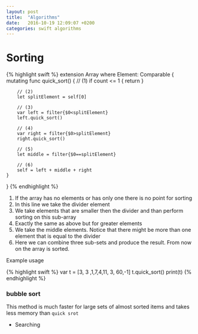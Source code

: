 ```yaml
---
layout: post
title:  "Algorithms"
date:   2016-10-19 12:09:07 +0200
categories: swift algorithms
---
```


# Sorting

{% highlight swift %}
extension Array where Element: Comparable {
    mutating func quick_sort() {
        // (1)
        if count <= 1 {
            return
        }
        
        // (2)
        let splitElement = self[0]
        
        // (3)
        var left = filter{$0<splitElement}
        left.quick_sort()
        
        // (4)
        var right = filter{$0>splitElement}
        right.quick_sort()
        
        // (5)
        let middle = filter{$0==splitElement}
        
        // (6)
        self = left + middle + right
    }
}
{% endhighlight %}

1. If the array has no elements or has only one there is no point for sorting
2. In this line we take the divider element
3. We take elements that are smaller then the divider and than perform sorting on this sub-array
4. Exactly the same as above but for greater elements
5. We take the middle elements. Notice that there might be more than one element that is equal to the divider
6. Here we can combine three sub-sets and produce the result. From now on the array is sorted.  

Example usage

{% highlight swift %}
var t = [3, 3 ,1,7,4,11, 3, 60,-1]
t.quick_sort()
print(t)
{% endhighlight %}

### bubble sort

This method is much faster for large sets of almost sorted items and takes less memory than `quick srot`

* Searching 

